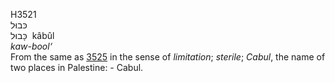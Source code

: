 <body>
  <p>H3521<br>  כּבוּל  <br> כָּבוּל  ‎  kâbûl  <br><i>kaw-bool‘ </i><br>From the same as <a href="h3525.htm">3525</a> in the sense of <i>limitation</i>; <i>sterile</i>; <i>Cabul</i>, the name of two places in Palestine: - Cabul.<br></p>
 </body>